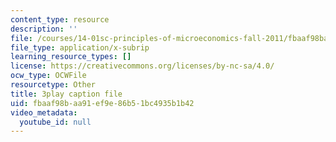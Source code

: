 ```yaml
---
content_type: resource
description: ''
file: /courses/14-01sc-principles-of-microeconomics-fall-2011/fbaaf98baa91ef9e86b51bc4935b1b42_oju-1Ogh1ks.srt
file_type: application/x-subrip
learning_resource_types: []
license: https://creativecommons.org/licenses/by-nc-sa/4.0/
ocw_type: OCWFile
resourcetype: Other
title: 3play caption file
uid: fbaaf98b-aa91-ef9e-86b5-1bc4935b1b42
video_metadata:
  youtube_id: null
---
```

